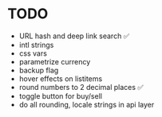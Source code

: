 # TODO

- URL hash and deep link search ✅
- intl strings
- css vars
- parametrize currency
- backup flag
- hover effects on listitems
- round numbers to 2 decimal places ✅
- toggle button for buy/sell
- do all rounding, locale strings in api layer
